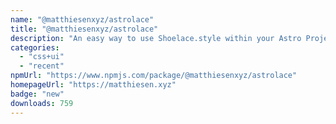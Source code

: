 ```yaml
---
name: "@matthiesenxyz/astrolace"
title: "@matthiesenxyz/astrolace"
description: "An easy way to use Shoelace.style within your Astro Project!"
categories:
  - "css+ui"
  - "recent"
npmUrl: "https://www.npmjs.com/package/@matthiesenxyz/astrolace"
homepageUrl: "https://matthiesen.xyz"
badge: "new"
downloads: 759
---
```

